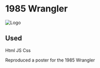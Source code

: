 
# 1985 Wrangler




![Logo](https://hips.hearstapps.com/hmg-prod/images/w-61-1596823026.jpg?crop=1xw:1xh;center,top&resize=980:*)


## Used

Html JS Css

Reproduced a poster for the 1985 Wrangler

